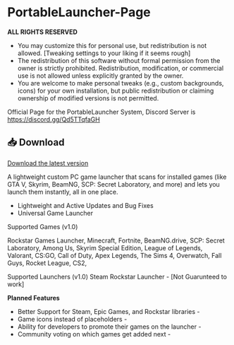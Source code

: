# PortableLauncher-Page

**ALL RIGHTS RESERVED**
- You may customize this for personal use, but redistribution is not allowed. [Tweaking settings to your liking if it seems rough]
- The redistribution of this software without formal permission from the owner is strictly prohibited. Redistribution, modification, or commercial use is not allowed unless explicitly granted by the owner.
- You are welcome to make personal tweaks (e.g., custom backgrounds, icons) for your own installation, but public redistribution or claiming ownership of modified versions is not permitted.


Official Page for the PortableLauncher System, Discord Server is https://discord.gg/Qd5TTqfaGH

## 📥 Download
[Download the latest version](https://github.com/YOUR-USERNAME/PortableLauncher-Page/releases/latest)



A lightweight custom PC game launcher that scans for installed games (like GTA V, Skyrim, BeamNG, SCP: Secret Laboratory, and more) and lets you launch them instantly, all in one place.

- Lightweight and Active Updates and Bug Fixes
- Universal Game Launcher

Supported Games (v1.0)

Rockstar Games Launcher,
Minecraft,
Fortnite,
BeamNG.drive,
SCP: Secret Laboratory,
Among Us,
Skyrim Special Edition,
League of Legends,
Valorant,
CS:GO,
Call of Duty,
Apex Legends,
The Sims 4,
Overwatch,
Fall Guys,
Rocket League,
CS2,

Supported Launchers (v1.0)
Steam
Rockstar Launcher - [Not Guarunteed to work]

**Planned Features**
- Better Support for Steam, Epic Games, and Rockstar libraries -
- Game icons instead of placeholders -
- Ability for developers to promote their games on the launcher -
- Community voting on which games get added next -  
